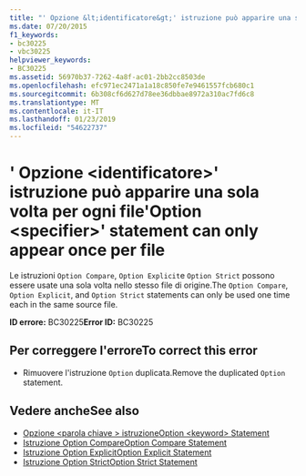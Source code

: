 ```yaml
---
title: "' Opzione &lt;identificatore&gt;' istruzione può apparire una sola volta per ogni file"
ms.date: 07/20/2015
f1_keywords:
- bc30225
- vbc30225
helpviewer_keywords:
- BC30225
ms.assetid: 56970b37-7262-4a8f-ac01-2bb2cc8503de
ms.openlocfilehash: efc971ec2471a1a18c850fe7e9461557fcb680c1
ms.sourcegitcommit: 6b308cf6d627d78ee36dbbae8972a310ac7fd6c8
ms.translationtype: MT
ms.contentlocale: it-IT
ms.lasthandoff: 01/23/2019
ms.locfileid: "54622737"
---
```

# <a name="option-ltspecifiergt-statement-can-only-appear-once-per-file"></a><span data-ttu-id="621ad-102">' Opzione &lt;identificatore&gt;' istruzione può apparire una sola volta per ogni file</span><span class="sxs-lookup"><span data-stu-id="621ad-102">'Option &lt;specifier&gt;' statement can only appear once per file</span></span>
<span data-ttu-id="621ad-103">Le istruzioni `Option Compare`, `Option Explicit`e `Option Strict` possono essere usate una sola volta nello stesso file di origine.</span><span class="sxs-lookup"><span data-stu-id="621ad-103">The `Option Compare`, `Option Explicit`, and `Option Strict` statements can only be used one time each in the same source file.</span></span>  
  
 <span data-ttu-id="621ad-104">**ID errore:** BC30225</span><span class="sxs-lookup"><span data-stu-id="621ad-104">**Error ID:** BC30225</span></span>  
  
## <a name="to-correct-this-error"></a><span data-ttu-id="621ad-105">Per correggere l'errore</span><span class="sxs-lookup"><span data-stu-id="621ad-105">To correct this error</span></span>  
  
-   <span data-ttu-id="621ad-106">Rimuovere l'istruzione `Option` duplicata.</span><span class="sxs-lookup"><span data-stu-id="621ad-106">Remove the duplicated `Option` statement.</span></span>  
  
## <a name="see-also"></a><span data-ttu-id="621ad-107">Vedere anche</span><span class="sxs-lookup"><span data-stu-id="621ad-107">See also</span></span>
- [<span data-ttu-id="621ad-108">Opzione \<parola chiave > istruzione</span><span class="sxs-lookup"><span data-stu-id="621ad-108">Option \<keyword> Statement</span></span>](../../visual-basic/language-reference/statements/option-keyword-statement.md)
- [<span data-ttu-id="621ad-109">Istruzione Option Compare</span><span class="sxs-lookup"><span data-stu-id="621ad-109">Option Compare Statement</span></span>](../../visual-basic/language-reference/statements/option-compare-statement.md)
- [<span data-ttu-id="621ad-110">Istruzione Option Explicit</span><span class="sxs-lookup"><span data-stu-id="621ad-110">Option Explicit Statement</span></span>](../../visual-basic/language-reference/statements/option-explicit-statement.md)
- [<span data-ttu-id="621ad-111">Istruzione Option Strict</span><span class="sxs-lookup"><span data-stu-id="621ad-111">Option Strict Statement</span></span>](../../visual-basic/language-reference/statements/option-strict-statement.md)
